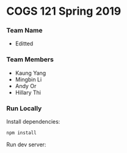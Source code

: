 # COGS 121 Spring 2019
### Team Name
* Editted

### Team Members
* Kaung Yang
* Mingbin Li 
* Andy Or
* Hillary Thi 

### Run Locally

Install dependencies:

```sh
npm install
```

Run dev server:

